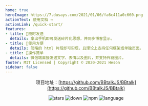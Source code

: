 ```yaml
---
home: true
heroImage: https://7.dusays.com/2021/01/06/fa6c411a0c660.png
actionText: 使用文档 →
actionLink: /quick-start/
features:
- title: 📲随时发送
  details: 拿出手机即可发送碎片化思想，并同步博客显示。
- title: 🤞使用方便
  details: 简略的 html 片段即可实现，且理论上支持任何框架或单独页面。
- title: 🎁操作简单
  details: 微信端直接发送文字、表情以及图片，并支持外链图片。
footer: MIT Licensed | Copyright © 2020-2021 Heson
sidebar: false
---
```

<center>

项目地址：[https://github.com/BBtalkJS/BBtalk](https://github.com/BBtalkJS/BBtalk)

![stars](https://img.shields.io/github/stars/BBtalkJS/BBtalk)
![down](https://img.shields.io/npm/dm/bbtalk.svg)
![npm](https://img.shields.io/npm/v/bbtalk.svg)
![language](https://img.shields.io/badge/language-JavaScript-red)

</center>
